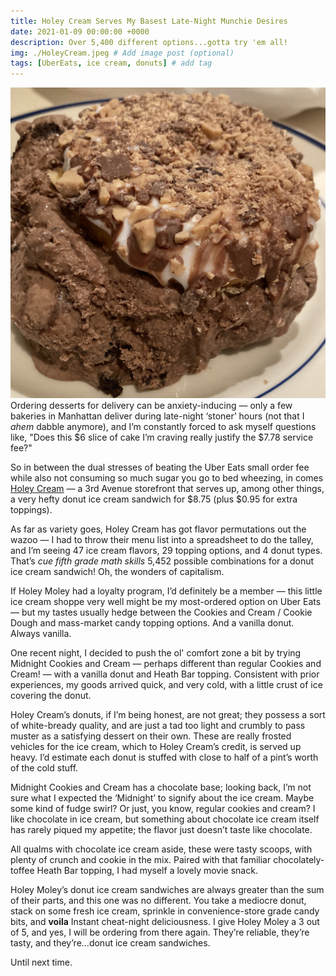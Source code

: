 ```yaml
---
title: Holey Cream Serves My Basest Late-Night Munchie Desires
date: 2021-01-09 00:00:00 +0000
description: Over 5,400 different options...gotta try 'em all!
img: ./HoleyCream.jpeg # Add image post (optional)
tags: [UberEats, ice cream, donuts] # add tag
---
```


![Torta](./HoleyCream.jpeg)
Ordering desserts for delivery can be anxiety-inducing — only a few bakeries in Manhattan deliver during late-night ‘stoner’ hours (not that I *ahem* dabble anymore), and I’m constantly forced to ask myself questions like, "Does this \$6 slice of cake I’m craving really justify the $7.78 service fee?"

So in between the dual stresses of beating the Uber Eats small order fee while also not consuming so much sugar you go to bed wheezing, in comes <a href='https://www.holeycreamnewyorkny.com/' target='blank'>Holey Cream</a> — a 3rd Avenue storefront that serves up, among other things, a very hefty donut ice cream sandwich for \$8.75 (plus $0.95 for extra toppings).

As far as variety goes, Holey Cream has got flavor permutations out the wazoo — I had to throw their menu list into a spreadsheet to do the talley, and I’m seeing 47 ice cream flavors, 29 topping options, and 4 donut types. That’s *cue fifth grade math skills* 5,452 possible combinations for a donut ice cream sandwich! Oh, the wonders of capitalism.

If Holey Moley had a loyalty program, I’d definitely be a member — this little ice cream shoppe very well might be my most-ordered option on Uber Eats — but my tastes usually hedge between the Cookies and Cream / Cookie Dough and mass-market candy topping options. And a vanilla donut. Always vanilla.

One recent night, I decided to push the ol' comfort zone a bit by trying Midnight Cookies and Cream — perhaps different than regular Cookies and Cream! — with a vanilla donut and Heath Bar topping. Consistent with prior experiences, my goods arrived quick, and very cold, with a little crust of ice covering the donut.

Holey Cream’s donuts, if I’m being honest, are not great; they possess a sort of white-bready quality, and are just a tad too light and crumbly to pass muster as a satisfying dessert on their own. These are really frosted vehicles for the ice cream, which to Holey Cream’s credit, is served up heavy. I’d estimate each donut is stuffed with close to half of a pint’s worth of the cold stuff.

Midnight Cookies and Cream has a chocolate base; looking back, I’m not sure what I expected the ‘Midnight’ to signify about the ice cream. Maybe some kind of fudge swirl? Or just, you know, regular cookies and cream? I like chocolate in ice cream, but something about chocolate ice cream itself has rarely piqued my appetite; the flavor just doesn’t taste like chocolate.

All qualms with chocolate ice cream aside, these were tasty scoops, with plenty of crunch and cookie in the mix. Paired with that familiar chocolately-toffee Heath Bar topping, I had myself a lovely movie snack.

Holey Moley’s donut ice cream sandwiches are always greater than the sum of their parts, and this one was no different. You take a mediocre donut, stack on some fresh ice cream, sprinkle in convenience-store grade candy bits, and **voila** Instant cheat-night deliciousness. I give Holey Moley a 3 out of 5, and yes, I will be ordering from there again. They’re reliable, they’re tasty, and they’re...donut ice cream sandwiches.

Until next time.